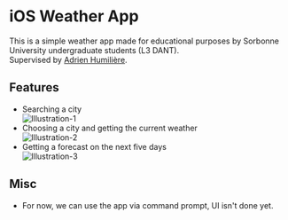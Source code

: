 # iOS Weather App #

This is a simple weather app made for educational purposes by Sorbonne University undergraduate students (L3 DANT).\
Supervised by [Adrien Humilière](mailto:adhumi+dant@gmail.com).

## Features ##

* Searching  a city  
![Illustration-1](https://bitbucket.org/maxtag/ios-meteo/raw/4d1f8e589e0c7a68802f72bf47a371160890c0b0/assets/img/1.PNG)
* Choosing a city and getting the current weather  
![Illustration-2](https://bitbucket.org/maxtag/ios-meteo/raw/4d1f8e589e0c7a68802f72bf47a371160890c0b0/assets/img/2.PNG)
* Getting a forecast on the next five days  
![Illustration-3](https://bitbucket.org/maxtag/ios-meteo/raw/4d1f8e589e0c7a68802f72bf47a371160890c0b0/assets/img/3.PNG)

## Misc ##

* For now, we can use the app via command prompt, UI isn't done yet.

